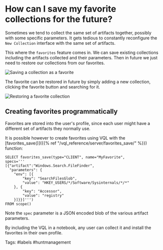 # How can I save my favorite collections for the future?

Sometimes we tend to collect the same set of artifacts together,
possibly with some specific parameters. It gets tedious to constantly
reconfigure the `New Collection` interface with the same set of
artifacts.

This where the `favorites` feature comes in. We can save existing
collections including the artifacts collected and their
parameters. Then in future we just need to restore our collections
from our favorites.

![Saving a collection as a favorite](fav.png)


The favorite can be restored in future by simply adding a new
collection, clicking the favorite button and searching for it.

![Restoring a favorite collection](fav2.png)

## Creating favorites programmatically

Favorites are stored into the user's profile, since each user might
have a different set of artifacts they normally use.

It is possible however to create favorites using VQL with the [favorites_save()]({{% ref "/vql_reference/server/favorites_save/" %}}) function:

```vql
SELECT favorites_save(type="CLIENT", name="MyFavorite",
specs='''
[{"artifact":"Windows.Search.FileFinder",
  "parameters": {
    "env": [{
        "key": "SearchFilesGlob",
        "value": "HKEY_USERS/*/Software/Sysinternals/*/*"
    }, {
        "key": "Accessor",
        "value": "registry"
    }]}}]''')
FROM scope()
```

Note the `spec` parameter is a JSON encoded blob of the various
artifact parameters.

By including the VQL in a notebook, any user can collect it and
install the favorites in their own profile.

Tags: #labels #huntmanagement
